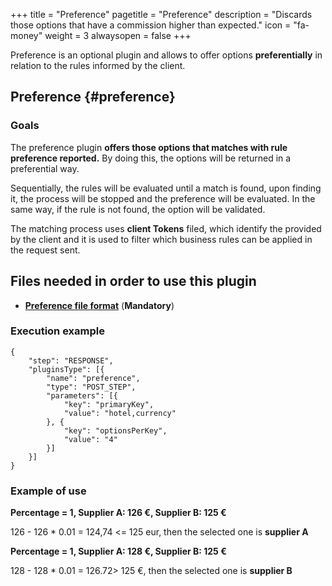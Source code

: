 +++
title = "Preference"
pagetitle = "Preference"
description = "Discards those options that have a commission higher than expected."
icon = "fa-money"
weight = 3
alwaysopen = false
+++

Preference is an optional plugin and allows to offer options **preferentially** in relation to the rules informed by the client.

## Preference {#preference}

### Goals

The preference plugin **offers those options that matches with rule preference reported.** By doing this, the options will be returned in a preferential way.

Sequentially, the rules will be evaluated until a match is found, upon finding it, the process will be stopped and the preference will be evaluated. In the same way, if the rule is not found, the option will be validated.  

The matching process uses **client Tokens** filed, which identify the provided by the client and it is used to filter which business rules can be applied in the request sent.

## Files needed in order to use this plugin

* [**Preference file format**](/hotelx/plugins/format-files/preference/) (**Mandatory**)

### Execution example
```
{
    "step": "RESPONSE",
    "pluginsType": [{
        "name": "preference",
        "type": "POST_STEP",
        "parameters": [{
            "key": "primaryKey",
            "value": "hotel,currency"
        }, {
            "key": "optionsPerKey",
            "value": "4"
        }]
    }]
}
```
### Example of use

**Percentage = 1, Supplier A: 126 €, Supplier B: 125 €**

126 - 126 * 0.01 = 124,74 <= 125 eur, then the selected one is **supplier A**

**Percentage = 1, Supplier A: 128 €, Supplier B: 125 €**

128 - 128 * 0.01 = 126.72> 125 €, then the selected one is **supplier B**
